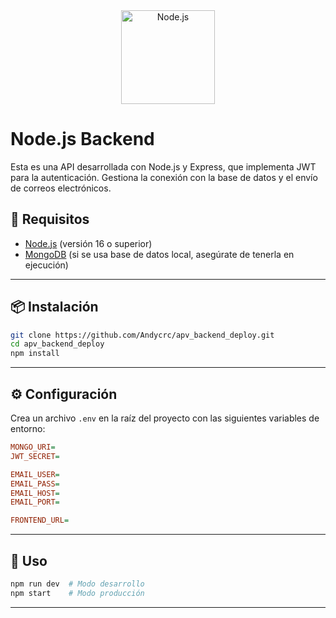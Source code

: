 <div align="center">
    <a href="https://nodejs.org/">
        <img
            alt="Node.js"
            src="https://upload.wikimedia.org/wikipedia/commons/d/d9/Node.js_logo.svg"
            width="150">
    </a>
</div>

# Node.js Backend

Esta es una API desarrollada con Node.js y Express, que implementa JWT para la autenticación. Gestiona la conexión con la base de datos y el envío de correos electrónicos.

## 📌 Requisitos

- [Node.js](https://nodejs.org/) (versión 16 o superior)
- [MongoDB](https://www.mongodb.com/) (si se usa base de datos local, asegúrate de tenerla en ejecución)

---

## 📦 Instalación

```sh
git clone https://github.com/Andycrc/apv_backend_deploy.git
cd apv_backend_deploy
npm install
```

---

## ⚙️ Configuración

Crea un archivo `.env` en la raíz del proyecto con las siguientes variables de entorno:

```ini
MONGO_URI=
JWT_SECRET=

EMAIL_USER=
EMAIL_PASS=
EMAIL_HOST=
EMAIL_PORT=

FRONTEND_URL=
```

---

## 🚀 Uso

```sh
npm run dev  # Modo desarrollo
npm start    # Modo producción
```

---


